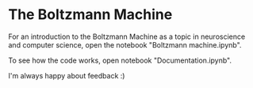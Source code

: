 # The Boltzmann Machine

For an introduction to the Boltzmann Machine as a topic in neuroscience and computer science, open the notebook "Boltzmann machine.ipynb".

To see how the code works, open notebook "Documentation.ipynb".

I'm always happy about feedback :)